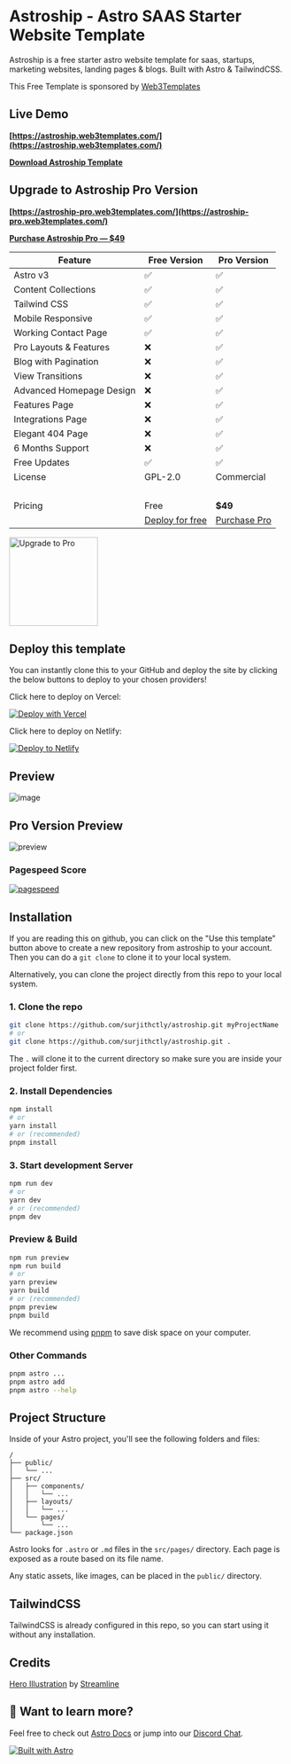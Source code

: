 # Astroship - Astro SAAS Starter Website Template

Astroship is a free starter astro website template for saas, startups, marketing websites, landing pages & blogs. Built with Astro & TailwindCSS.

This Free Template is sponsored by [Web3Templates](https://web3templates.com)

## Live Demo

**[https://astroship.web3templates.com/](https://astroship.web3templates.com/)**

**[Download Astroship Template](https://web3templates.com/templates/astroship-starter-website-template-for-astro)**

## Upgrade to Astroship Pro Version

**[https://astroship-pro.web3templates.com/](https://astroship-pro.web3templates.com/)**

**[Purchase Astroship Pro — $49](https://web3templates.com/templates/astroship-pro-astro-saas-website-template)**


<!-- prettier-ignore -->
| Feature                  | Free Version                                                                                                                                                                                                                                                                                                                                                                                                                                                                                                                                                                                | Pro Version                                                                                   |
|--------------------------|---------------------------------------------------------------------------------------------------------------------------------------------------------------------------------------------------------------------------------------------------------------------------------------------------------------------------------------------------------------------------------------------------------------------------------------------------------------------------------------------------------------------------------------------------------------------------------------------|-----------------------------------------------------------------------------------------------|
| Astro v3                 | ✅                                                                                                                                                                                                                                                                                                                                                                                                                                                                                                                                                                                           | ✅                                                                                             |
| Content Collections      | ✅                                                                                                                                                                                                                                                                                                                                                                                                                                                                                                                                                                                           | ✅                                                                                             |
| Tailwind CSS             | ✅                                                                                                                                                                                                                                                                                                                                                                                                                                                                                                                                                                                           | ✅                                                                                             |
| Mobile Responsive        | ✅                                                                                                                                                                                                                                                                                                                                                                                                                                                                                                                                                                                           | ✅                                                                                             |
| Working Contact Page     | ✅                                                                                                                                                                                                                                                                                                                                                                                                                                                                                                                                                                                           | ✅                                                                                             |
| Pro Layouts & Features   | ❌                                                                                                                                                                                                                                                                                                                                                                                                                                                                                                                                                                                           | ✅                                                                                             |
| Blog with Pagination     | ❌                                                                                                                                                                                                                                                                                                                                                                                                                                                                                                                                                                                           | ✅                                                                                             |
| View Transitions         | ❌                                                                                                                                                                                                                                                                                                                                                                                                                                                                                                                                                                                           | ✅                                                                                             |
| Advanced Homepage Design | ❌                                                                                                                                                                                                                                                                                                                                                                                                                                                                                                                                                                                           | ✅                                                                                             |
| Features Page            | ❌                                                                                                                                                                                                                                                                                                                                                                                                                                                                                                                                                                                           | ✅                                                                                             |
| Integrations Page        | ❌                                                                                                                                                                                                                                                                                                                                                                                                                                                                                                                                                                                           | ✅                                                                                             |
| Elegant 404 Page         | ❌                                                                                                                                                                                                                                                                                                                                                                                                                                                                                                                                                                                           | ✅                                                                                             |
| 6 Months Support         | ❌                                                                                                                                                                                                                                                                                                                                                                                                                                                                                                                                                                                           | ✅                                                                                             |
| Free Updates             | ✅                                                                                                                                                                                                                                                                                                                                                                                                                                                                                                                                                                                           | ✅                                                                                             |
| License                  | GPL-2.0                                                                                                                                                                                                                                                                                                                                                                                                                                                                                                                                                                                     | Commercial                                                                                    |
| &nbsp;                   | &nbsp;                                                                                                                                                                                                                                                                                                                                                                                                                                                                                                                                                                                      | &nbsp;                                                                                        |
| Pricing                  | Free                                                                                                                                                                                                                                                                                                                                                                                                                                                                                                                                                                                        | **$49**                                                                                       |
| &nbsp;                   | [Deploy for free](https://vercel.com/new/surjithctly/clone?demo-description=Starter%20template%20for%20startups%2C%20marketing%20websites%20%26%20blogs%20built%20with%20Astro%20and%20TailwindCSS.&demo-image=%2F%2Fimages.ctfassets.net%2Fe5382hct74si%2F5dB0dDqBr1BfvIoNOmffVB%2F784984a8d3fe5e3db123e7c655166046%2Fastroship_-_Tony_Sullivan.jpg&demo-title=Astroship&demo-url=https%3A%2F%2Fastroship.web3templates.com%2F&from=templates&project-name=Astroship&repository-name=astroship&repository-url=https%3A%2F%2Fgithub.com%2Fsurjithctly%2Fastroship&skippable-integrations=1) | [Purchase Pro](https://web3templates.com/templates/astroship-pro-astro-saas-website-template) |

<a href="https://web3templates.com/templates/astroship-pro-astro-saas-website-template">
<img width="160" alt="Upgrade to Pro" src="https://user-images.githubusercontent.com/1884712/199181300-37c2128e-d033-4145-a906-16fa5263a53b.png">
</a>

## Deploy this template

You can instantly clone this to your GitHub and deploy the site by clicking the below buttons to deploy to your chosen providers!

Click here to deploy on Vercel:

[![Deploy with Vercel](https://vercel.com/button)](https://vercel.com/new/clone?repository-url=https%3A%2F%2Fgithub.com%2Fsurjithctly%2Fastroship&project-name=astroship&repository-name=astroship&demo-title=Astroship%20-%20Astro%20Starter%20Template&demo-description=Astroship%20is%20a%20starter%20template%20for%20startups%2C%20marketing%20websites%20%26%20landing%20pages.%20Built%20with%20Astro%2C%20TailwindCSS&demo-url=https%3A%2F%2Fastroship.web3templates.com%2F&demo-image=https%3A%2F%2Fuser-images.githubusercontent.com%2F1884712%2F200831799-10ef2456-a02e-4068-b580-4b5326f0b33b.png)

Click here to deploy on Netlify:

[![Deploy to Netlify](https://www.netlify.com/img/deploy/button.svg)](https://app.netlify.com/start/deploy?repository=https://github.com/surjithctly/astroship)

## Preview

![image](https://user-images.githubusercontent.com/1884712/200831799-10ef2456-a02e-4068-b580-4b5326f0b33b.png)


## Pro Version Preview

![preview](https://github.com/surjithctly/astroship/assets/1884712/25665c02-d2a7-43dc-89b2-34a8ae37ade9)


### Pagespeed Score

[![pagespeed](https://user-images.githubusercontent.com/1884712/210250214-7aa98167-7993-4b90-8138-326b8fa0c223.png)](https://pagespeed.web.dev/report?url=https%3A%2F%2Fastroship.web3templates.com%2F)


## Installation

If you are reading this on github, you can click on the "Use this template" button above to create a new repository from astroship to your account. Then you can do a `git clone` to clone it to your local system.

Alternatively, you can clone the project directly from this repo to your local system.

### 1. Clone the repo

```bash
git clone https://github.com/surjithctly/astroship.git myProjectName
# or
git clone https://github.com/surjithctly/astroship.git .
```

The `.` will clone it to the current directory so make sure you are inside your project folder first.

### 2. Install Dependencies

```bash
npm install
# or
yarn install
# or (recommended)
pnpm install
```

### 3. Start development Server

```bash
npm run dev
# or
yarn dev
# or (recommended)
pnpm dev
```

### Preview & Build

```bash
npm run preview
npm run build
# or
yarn preview
yarn build
# or (recommended)
pnpm preview
pnpm build
```

We recommend using [pnpm](https://pnpm.io/) to save disk space on your computer.

### Other Commands

```bash
pnpm astro ...
pnpm astro add
pnpm astro --help
```

## Project Structure

Inside of your Astro project, you'll see the following folders and files:

```
/
├── public/
│   └── ...
├── src/
│   ├── components/
│   │   └── ...
│   ├── layouts/
│   │   └── ...
│   └── pages/
│       └── ...
└── package.json
```

Astro looks for `.astro` or `.md` files in the `src/pages/` directory. Each page is exposed as a route based on its file name.

Any static assets, like images, can be placed in the `public/` directory.

## TailwindCSS

TailwindCSS is already configured in this repo, so you can start using it without any installation.

## Credits

[Hero Illustration](https://www.figma.com/community/file/1108400791662599811) by [Streamline](https://www.streamlinehq.com/)

## 👀 Want to learn more?

Feel free to check out [Astro Docs](https://docs.astro.build) or jump into our [Discord Chat](https://web3templates.com/discord).

[![Built with Astro](https://astro.badg.es/v1/built-with-astro.svg)](https://astro.build)
